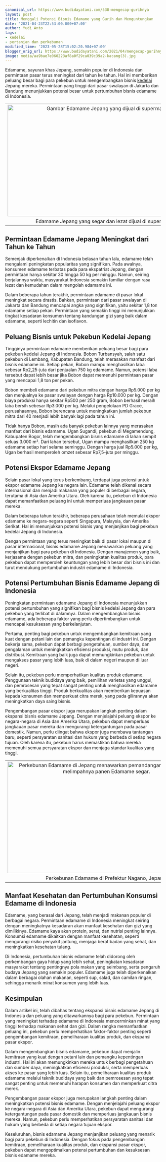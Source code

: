 ```yaml
---
canonical_url: https://www.budidayatani.com/538-mengecap-gurihnya
layout: post
title: Menggali Potensi Bisnis Edamame yang Gurih dan Menguntungkan
date: '2021-04-23T22:53:00.000+07:00'
author: Yudi Anto
tags:
- kedelai
- pertanian dan perkebunan
modified_time: '2023-05-28T15:02:20.984+07:00'
blogger_orig_url: https://www.budidayatani.com/2021/04/mengecap-gurihnya-bisnis-kedelai-jepang.html
image: media/aa9bae7e060223af8a0f29ca039c39a2-kacang(3).jpg
---
```

<p>Edamame, sayuran khas Jepang, semakin populer di Indonesia dan permintaan pasar terus meningkat dari tahun ke tahun. Hal ini memberikan peluang besar bagi para pekebun untuk mengembangkan bisnis <a href="https://www.budidayatani.com/search/label/kedelai">kedelai</a> Jepang mereka. Permintaan yang tinggi dari pasar swalayan di Jakarta dan Bandung menunjukkan potensi besar untuk pertumbuhan bisnis edamame di Indonesia.</p><table align="center" cellpadding="0" cellspacing="0" class="tr-caption-container" style="margin-left: auto; margin-right: auto;"><tbody><tr><td style="text-align: center;"><a href="https://blogger.googleusercontent.com/img/b/R29vZ2xl/AVvXsEiyIjCtk0Iv87JZBJSVSlXrFecm3oWIf6qExkOe7x84lMB60DV_-6dGaEC9lO9R4J2dwqpfX2JNJnwEh7fFItHRdujhAx_d90za4t41K0u-BsVvaVlMy2h1X7-h1_gFmjNMTwXZK_4SmVu7PiFz6fgXreyJJFKZGEKMk0nSzFoXLSZWxY1erc0vgkRFCA/s2133/kacang(3).jpg" style="margin-left: auto; margin-right: auto;"><img alt="Gambar Edamame Jepang yang dijual di supermarket" border="0" data-original-height="1200" data-original-width="2133" height="360" src="https://blogger.googleusercontent.com/img/b/R29vZ2xl/AVvXsEiyIjCtk0Iv87JZBJSVSlXrFecm3oWIf6qExkOe7x84lMB60DV_-6dGaEC9lO9R4J2dwqpfX2JNJnwEh7fFItHRdujhAx_d90za4t41K0u-BsVvaVlMy2h1X7-h1_gFmjNMTwXZK_4SmVu7PiFz6fgXreyJJFKZGEKMk0nSzFoXLSZWxY1erc0vgkRFCA/w640-h360/kacang(3).jpg" title="Edamame Jepang di Supermarket" width="640" /></a></td></tr><tr><td class="tr-caption" style="text-align: center;">Edamame Jepang yang segar dan lezat dijual di supermarket</td></tr></tbody></table><h2>Permintaan Edamame Jepang Meningkat dari Tahun ke Tahun</h2><p>Semenjak diperkenalkan di Indonesia belasan tahun lalu, edamame telah mengalami peningkatan popularitas yang signifikan. Pada awalnya, konsumen edamame terbatas pada para ekspatriat Jepang, dengan permintaan hanya sekitar 30 hingga 50 kg per minggu. Namun, seiring berjalannya waktu, masyarakat Indonesia semakin familiar dengan rasa lezat dan kemudahan dalam mengolah edamame ini.</p><p>Dalam beberapa tahun terakhir, permintaan edamame di pasar lokal meningkat secara drastis. Bahkan, permintaan dari pasar swalayan di Jakarta dan Bandung mencapai angka yang signifikan, yaitu sekitar 1,8 ton edamame setiap pekan. Permintaan yang semakin tinggi ini menunjukkan tingkat kesadaran konsumen tentang kandungan gizi yang baik dalam edamame, seperti lechitin dan isoflavon.</p><h2>Peluang Bisnis untuk Pekebun Kedelai Jepang</h2><p>Tingginya permintaan edamame memberikan peluang besar bagi para pekebun kedelai Jepang di Indonesia. Bobon Turbansyah, salah satu pekebun di Lembang, Kabupaten Bandung, telah merasakan manfaat dari bisnis edamame ini. Setiap pekan, Bobon mampu menghasilkan laba sebesar Rp2,25-juta dari penjualan 750 kg edamame. Namun, potensi laba tersebut dapat lebih besar jika Bobon dapat memenuhi permintaan pasar yang mencapai 1,8 ton per pekan.</p><p>Bobon membeli edamame dari pekebun mitra dengan harga Rp5.000 per kg dan menjualnya ke pasar swalayan dengan harga Rp10.000 per kg. Dengan biaya produksi hanya sekitar Rp500 per 250 gram, Bobon berhasil meraih laba bersih sebesar Rp3.000 per kg. Melalui pengelolaan PD Grace, perusahaannya, Bobon berencana untuk meningkatkan jumlah pekebun mitra dari 40 menjadi lebih banyak lagi pada tahun ini.</p><p>Tidak hanya Bobon, masih ada banyak pekebun lainnya yang merasakan manfaat dari bisnis edamame. Ugan Sugandi, pekebun di Megamendung, Kabupaten Bogor, telah mengembangkan bisnis edamame di lahan sempit seluas 3.000 m². Dari lahan tersebut, Ugan mampu menghasilkan 250 kg edamame setiap hari selama seminggu. Dengan harga jual Rp5.000 per kg, Ugan berhasil memperoleh omzet sebesar Rp7,5-juta per minggu.</p><h2>Potensi Ekspor Edamame Jepang</h2><p>Selain pasar lokal yang terus berkembang, terdapat juga potensi untuk ekspor edamame Jepang ke negara lain. Edamame telah dikenal secara internasional dan menjadi makanan yang populer di berbagai negara, terutama di Asia dan Amerika Utara. Oleh karena itu, pekebun di Indonesia dapat memanfaatkan peluang ini untuk memperluas jangkauan pasar mereka.</p><p>Dalam beberapa tahun terakhir, beberapa perusahaan telah memulai ekspor edamame ke negara-negara seperti Singapura, Malaysia, dan Amerika Serikat. Hal ini menunjukkan potensi bisnis yang menjanjikan bagi pekebun kedelai Jepang di Indonesia.</p><p>Dengan permintaan yang terus meningkat baik di pasar lokal maupun di pasar internasional, bisnis edamame Jepang menawarkan peluang yang menjanjikan bagi para pekebun di Indonesia. Dengan manajemen yang baik, kerjasama dengan pekebun mitra, dan peningkatan kualitas produk, para pekebun dapat memperoleh keuntungan yang lebih besar dari bisnis ini dan turut mendukung pertumbuhan industri edamame di Indonesia.</p><h2>Potensi Pertumbuhan Bisnis Edamame Jepang di Indonesia</h2><p>Peningkatan permintaan edamame Jepang di Indonesia menunjukkan potensi pertumbuhan yang signifikan bagi bisnis kedelai Jepang dan para pekebun yang terlibat di dalamnya. Dalam mengembangkan bisnis edamame, ada beberapa faktor yang perlu dipertimbangkan untuk mencapai kesuksesan yang berkelanjutan.</p><p>Pertama, penting bagi pekebun untuk mengembangkan kemitraan yang kuat dengan petani lain dan pemangku kepentingan di industri ini. Dengan bekerja sama, pekebun dapat berbagi pengetahuan, sumber daya, dan pengalaman untuk meningkatkan efisiensi produksi, mutu produk, dan distribusi. Kemitraan yang baik juga dapat memungkinkan pekebun untuk mengakses pasar yang lebih luas, baik di dalam negeri maupun di luar negeri.</p><p>Selain itu, pekebun perlu memperhatikan kualitas produk edamame. Penggunaan teknik budidaya yang baik, pemilihan varietas yang unggul, dan pemrosesan yang tepat sangat penting untuk menghasilkan edamame yang berkualitas tinggi. Produk berkualitas akan memberikan kepuasan kepada konsumen dan memperkuat citra merek, yang pada gilirannya akan meningkatkan daya saing bisnis.</p><p>Pengembangan pasar ekspor juga merupakan langkah penting dalam ekspansi bisnis edamame Jepang. Dengan menjelajahi peluang ekspor ke negara-negara di Asia dan Amerika Utara, pekebun dapat memperluas jangkauan pasar mereka dan mengurangi ketergantungan pada pasar domestik. Namun, perlu diingat bahwa ekspor juga membawa tantangan baru, seperti persyaratan sanitasi dan hukum yang berbeda di setiap negara tujuan. Oleh karena itu, pekebun harus memastikan bahwa mereka memenuhi semua persyaratan ekspor dan menjaga standar kualitas yang tinggi.</p><table align="center" cellpadding="0" cellspacing="0" class="tr-caption-container" style="margin-left: auto; margin-right: auto;"><tbody><tr><td style="text-align: center;"><a href="https://blogger.googleusercontent.com/img/b/R29vZ2xl/AVvXsEhkPueK7yW_r7kcw6vT9YEx4RzG3YGk7MPnjQKRip4nXV8OnCoqXBWEIb1tpXTVh7Bwyb525yi9GapqpYRoceAqtWhGY9_7lTIQq60bFJwbjhV2T8ypFvZNoCXQ6oRZ0W5UkuoPw0TnEHR9eC8zY-qwDhYA-7s9D0wnFN0IZKFwDwGJ0fKvIsRzbmc6HQ/s2133/kacang1(3).jpg" style="margin-left: auto; margin-right: auto;"><img alt="Perkebunan Edamame di Jepang menawarkan pemandangan yang indah dan melimpahnya panen Edamame segar." border="0" data-original-height="1200" data-original-width="2133" height="360" src="https://blogger.googleusercontent.com/img/b/R29vZ2xl/AVvXsEhkPueK7yW_r7kcw6vT9YEx4RzG3YGk7MPnjQKRip4nXV8OnCoqXBWEIb1tpXTVh7Bwyb525yi9GapqpYRoceAqtWhGY9_7lTIQq60bFJwbjhV2T8ypFvZNoCXQ6oRZ0W5UkuoPw0TnEHR9eC8zY-qwDhYA-7s9D0wnFN0IZKFwDwGJ0fKvIsRzbmc6HQ/w640-h360/kacang1(3).jpg" width="640" /></a></td></tr><tr><td class="tr-caption" style="text-align: center;">Perkebunan Edamame di Prefektur Nagano, Jepang.</td></tr></tbody></table><h2>Manfaat Kesehatan dan Pertumbuhan Konsumsi Edamame di Indonesia</h2><p>Edamame, yang berasal dari Jepang, telah menjadi makanan populer di berbagai negara. Permintaan edamame di Indonesia meningkat seiring dengan meningkatnya kesadaran akan manfaat kesehatan dan gizi yang dimilikinya. Edamame kaya akan protein, serat, dan nutrisi penting lainnya. Konsumsi edamame dikaitkan dengan manfaat kesehatan, seperti mengurangi risiko penyakit jantung, menjaga berat badan yang sehat, dan meningkatkan kesehatan tulang.</p><p>Di Indonesia, pertumbuhan bisnis edamame telah didorong oleh perkembangan gaya hidup yang lebih sehat, peningkatan kesadaran masyarakat tentang pentingnya pola makan yang seimbang, serta pengaruh budaya Jepang yang semakin populer. Edamame juga telah diperkenalkan dalam berbagai olahan makanan, seperti sup, salad, dan camilan ringan, sehingga menarik minat konsumen yang lebih luas.</p><h2>Kesimpulan</h2><p>Dalam artikel ini, telah dibahas tentang ekspansi bisnis edamame Jepang di Indonesia dan peluang yang ditawarkannya bagi para pekebun. Permintaan yang meningkat terhadap edamame di Indonesia mencerminkan minat yang tinggi terhadap makanan sehat dan gizi. Dalam rangka memanfaatkan peluang ini, pekebun perlu memperhatikan faktor-faktor penting seperti pengembangan kemitraan, pemeliharaan kualitas produk, dan ekspansi pasar ekspor.</p><p>Dalam mengembangkan bisnis edamame, pekebun dapat menjalin kemitraan yang kuat dengan petani lain dan pemangku kepentingan industri. Hal ini akan memungkinkan mereka untuk berbagi pengetahuan dan sumber daya, meningkatkan efisiensi produksi, serta memperluas akses ke pasar yang lebih luas. Selain itu, pemeliharaan kualitas produk edamame melalui teknik budidaya yang baik dan pemrosesan yang tepat sangat penting untuk memenuhi harapan konsumen dan memperkuat citra merek.</p><p>Pengembangan pasar ekspor juga merupakan langkah penting dalam meningkatkan potensi bisnis edamame. Dengan menjelajahi peluang ekspor ke negara-negara di Asia dan Amerika Utara, pekebun dapat mengurangi ketergantungan pada pasar domestik dan memperluas jangkauan bisnis mereka. Namun, pekebun perlu memperhatikan persyaratan sanitasi dan hukum yang berbeda di setiap negara tujuan ekspor.</p><p>Keseluruhan, bisnis edamame Jepang menjanjikan peluang yang menarik bagi para pekebun di Indonesia. Dengan fokus pada pengembangan kemitraan, pemeliharaan kualitas produk, dan ekspansi pasar ekspor, pekebun dapat mengoptimalkan potensi pertumbuhan dan kesuksesan bisnis edamame mereka.</p>
